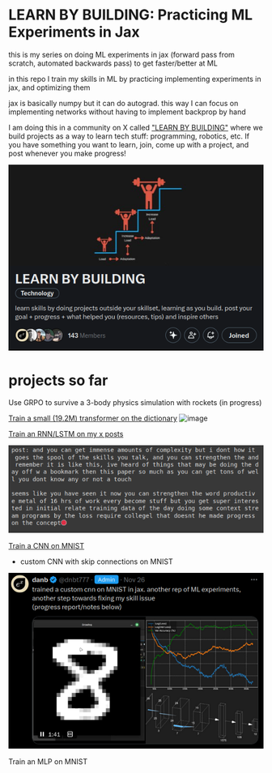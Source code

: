# LEARN BY BUILDING: Practicing ML Experiments in Jax

this is my series on doing ML experiments in jax (forward pass from scratch, automated backwards pass) to get faster/better at ML

in this repo I train my skills in ML by practicing implementing experiments in jax, and optimizing them

jax is basically numpy but it can do autograd. this way I can focus on implementing networks without having to implement backprop by hand

I am doing this in a community on X called ["LEARN BY BUILDING"](https://x.com/i/communities/1860178670687818191) where we build projects as a way to learn tech stuff: programming, robotics, etc. If you have something you want to learn, join, come up with a project, and post whenever you make progress!

![alt text](res/lbb.png)


# projects so far

Use GRPO to survive a 3-body physics simulation with rockets (in progress)


[Train a small (19.2M) transformer on the dictionary](https://x.com/dnbt777/status/1880140034239807640)
![image](https://github.com/user-attachments/assets/dc191b53-95ff-48ec-9798-9957d9dc649b)



[Train an RNN/LSTM on my x posts](FINISHED/LSTM/LSTM.md)

![alt text](res/dann.png)


[Train a CNN on MNIST](https://x.com/dnbt777/status/1861678239602913395)
  - custom CNN with skip connections on MNIST

![alt text](res/cnn_post.png)

Train an MLP on MNIST
